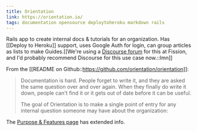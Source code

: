 ```yaml
---
title: Orientation
link: https://orientation.io/
tags: documentation opensource deploytoheroku markdown rails
---
```

Rails app to create internal docs & tutorials for an organization. Has [[Deploy to Heroku]] support, uses Google Auth for login, can group articles as lists to make Guides.[[We're using a <a href='{% link _notes/discourse.md %}'>Discourse forum</a> for this at Fission, and I'd probably recommend Discourse for this use case now.::lmn]]

From the [[README on Github::https://github.com/orientation/orientation]]:

> Documentation is hard. People forget to write it, and they are asked the same question over and over again. When they finally do write it down, people can't find it or it gets out of date before it can be useful.
>
> The goal of Orientation is to make a single point of entry for any internal question someone may have about the organization:

The [Purpose & Features page](https://github.com/orientation/orientation/blob/master/doc/FEATURES.md) has extended info.
